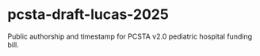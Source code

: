 # pcsta-draft-lucas-2025
Public authorship and timestamp for PCSTA v2.0 pediatric hospital funding bill.
